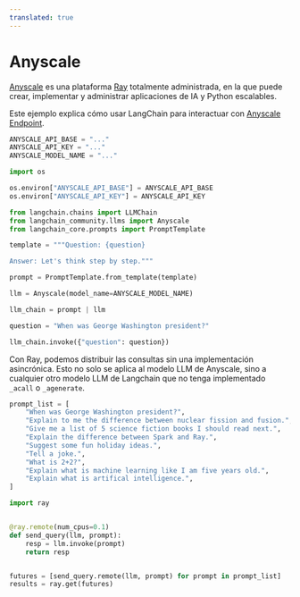 ```yaml
---
translated: true
---
```


# Anyscale

[Anyscale](https://www.anyscale.com/) es una plataforma [Ray](https://www.ray.io/) totalmente administrada, en la que puede crear, implementar y administrar aplicaciones de IA y Python escalables.

Este ejemplo explica cómo usar LangChain para interactuar con [Anyscale Endpoint](https://app.endpoints.anyscale.com/).

```python
ANYSCALE_API_BASE = "..."
ANYSCALE_API_KEY = "..."
ANYSCALE_MODEL_NAME = "..."
```

```python
import os

os.environ["ANYSCALE_API_BASE"] = ANYSCALE_API_BASE
os.environ["ANYSCALE_API_KEY"] = ANYSCALE_API_KEY
```

```python
from langchain.chains import LLMChain
from langchain_community.llms import Anyscale
from langchain_core.prompts import PromptTemplate
```

```python
template = """Question: {question}

Answer: Let's think step by step."""

prompt = PromptTemplate.from_template(template)
```

```python
llm = Anyscale(model_name=ANYSCALE_MODEL_NAME)
```

```python
llm_chain = prompt | llm
```

```python
question = "When was George Washington president?"

llm_chain.invoke({"question": question})
```

Con Ray, podemos distribuir las consultas sin una implementación asincrónica. Esto no solo se aplica al modelo LLM de Anyscale, sino a cualquier otro modelo LLM de Langchain que no tenga implementado `_acall` o `_agenerate`.

```python
prompt_list = [
    "When was George Washington president?",
    "Explain to me the difference between nuclear fission and fusion.",
    "Give me a list of 5 science fiction books I should read next.",
    "Explain the difference between Spark and Ray.",
    "Suggest some fun holiday ideas.",
    "Tell a joke.",
    "What is 2+2?",
    "Explain what is machine learning like I am five years old.",
    "Explain what is artifical intelligence.",
]
```

```python
import ray


@ray.remote(num_cpus=0.1)
def send_query(llm, prompt):
    resp = llm.invoke(prompt)
    return resp


futures = [send_query.remote(llm, prompt) for prompt in prompt_list]
results = ray.get(futures)
```

